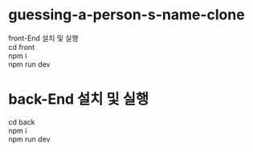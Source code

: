 ﻿# guessing-a-person-s-name-clone
front-End 설치 및 실행</br>
cd front</br>
npm i</br>
npm run dev</br>

# back-End 설치 및 실행
cd back</br>
npm i</br>
npm run dev</br>
